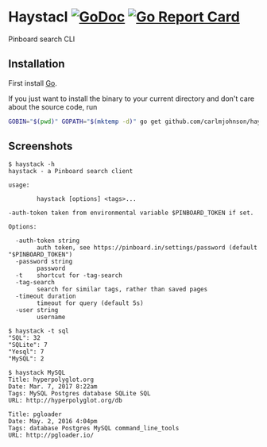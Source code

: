 # Haystacl [![GoDoc](https://godoc.org/github.com/carlmjohnson/haystack?status.svg)](https://godoc.org/github.com/carlmjohnson/haystack) [![Go Report Card](https://goreportcard.com/badge/github.com/carlmjohnson/haystack)](https://goreportcard.com/report/github.com/carlmjohnson/haystack)

Pinboard search CLI

## Installation

First install [Go](http://golang.org).

If you just want to install the binary to your current directory and don't care about the source code, run

```bash
GOBIN="$(pwd)" GOPATH="$(mktemp -d)" go get github.com/carlmjohnson/haystack
```

## Screenshots
```
$ haystack -h
haystack - a Pinboard search client

usage:

        haystack [options] <tags>...

-auth-token taken from environmental variable $PINBOARD_TOKEN if set.

Options:

  -auth-token string
        auth token, see https://pinboard.in/settings/password (default "$PINBOARD_TOKEN")
  -password string
        password
  -t    shortcut for -tag-search
  -tag-search
        search for similar tags, rather than saved pages
  -timeout duration
        timeout for query (default 5s)
  -user string
        username

$ haystack -t sql
"SQL": 32
"SQLite": 7
"Yesql": 7
"MySQL": 2

$ haystack MySQL
Title: hyperpolyglot.org
Date: Mar. 7, 2017 8:22am
Tags: MySQL Postgres database SQLite SQL
URL: http://hyperpolyglot.org/db

Title: pgloader
Date: May. 2, 2016 4:04pm
Tags: database Postgres MySQL command_line_tools
URL: http://pgloader.io/
```
